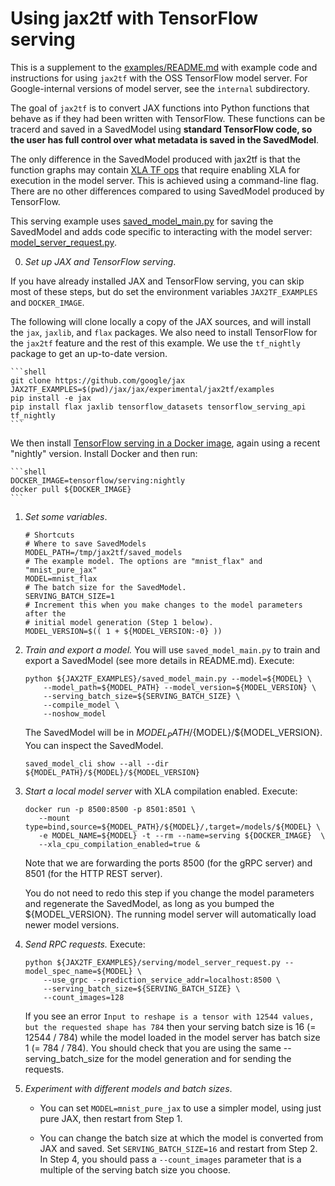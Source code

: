 Using jax2tf with TensorFlow serving
====================================

This is a supplement to the
[examples/README.md](https://g3doc.corp.google.com/third_party/py/jax/experimental/jax2tf/examples/README.md)
with example code and
instructions for using `jax2tf` with the OSS TensorFlow model server.
For Google-internal versions of model server, see the `internal` subdirectory. 

The goal of `jax2tf` is to convert JAX functions
into Python functions that behave as if they had been written with TensorFlow.
These functions can be tracerd and saved in a SavedModel using **standard TensorFlow
code, so the user has full control over what metadata is saved in the
SavedModel**.

The only difference in the SavedModel produced with jax2tf is that the
function graphs may contain
[XLA TF ops](http://g3doc/third_party/py/jax/experimental/jax2tf/README.md#caveats)
that require enabling XLA for execution in the model server. This 
is achieved using a command-line flag. There are no other differences compared
to using SavedModel produced by TensorFlow.  

This serving example uses
[saved_model_main.py](http://google3/third_party/py/jax/experimental/jax2tf/examples/saved_model_main.py)
for saving the SavedModel and adds code specific to interacting with the
model server:
[model_server_request.py](http://google3/third_party/py/jax/experimental/jax2tf/examples/serving/model_server_request.py).

0.  *Set up JAX and TensorFlow serving*. 

If you have already installed JAX and TensorFlow serving, you can skip most of these steps, but do set the 
environment variables `JAX2TF_EXAMPLES` and `DOCKER_IMAGE`.

The following will clone locally a copy of the JAX sources, and will install the `jax`, `jaxlib`, and `flax` packages.
We also need to install TensorFlow for the `jax2tf` feature and the rest of this example.
We use the `tf_nightly` package to get an up-to-date version.

    ```shell
    git clone https://github.com/google/jax
    JAX2TF_EXAMPLES=$(pwd)/jax/jax/experimental/jax2tf/examples
    pip install -e jax
    pip install flax jaxlib tensorflow_datasets tensorflow_serving_api tf_nightly
    ```

We then install [TensorFlow serving in a Docker image](https://www.tensorflow.org/tfx/serving/docker),
again using a recent "nightly" version. Install Docker and then run:

    ```shell
    DOCKER_IMAGE=tensorflow/serving:nightly
    docker pull ${DOCKER_IMAGE}
    ``` 

1.  *Set some variables*.

    ```shell
    # Shortcuts
    # Where to save SavedModels
    MODEL_PATH=/tmp/jax2tf/saved_models
    # The example model. The options are "mnist_flax" and "mnist_pure_jax"
    MODEL=mnist_flax
    # The batch size for the SavedModel.
    SERVING_BATCH_SIZE=1
    # Increment this when you make changes to the model parameters after the
    # initial model generation (Step 1 below).
    MODEL_VERSION=$(( 1 + ${MODEL_VERSION:-0} ))
    ```

2.  *Train and export a model.* You will use `saved_model_main.py` to train
   and export a SavedModel (see more details in README.md). Execute:

    ```shell
    python ${JAX2TF_EXAMPLES}/saved_model_main.py --model=${MODEL} \
        --model_path=${MODEL_PATH} --model_version=${MODEL_VERSION} \
        --serving_batch_size=${SERVING_BATCH_SIZE} \
        --compile_model \
        --noshow_model
    ```

    The SavedModel will be in ${MODEL_PATH}/${MODEL}/${MODEL_VERSION}.
    You can inspect the SavedModel.

    ```shell
    saved_model_cli show --all --dir ${MODEL_PATH}/${MODEL}/${MODEL_VERSION}
    ```

3.  *Start a local model server* with XLA compilation enabled. Execute:

    ```shell
    docker run -p 8500:8500 -p 8501:8501 \
       --mount type=bind,source=${MODEL_PATH}/${MODEL}/,target=/models/${MODEL} \
       -e MODEL_NAME=${MODEL} -t --rm --name=serving ${DOCKER_IMAGE}  \
       --xla_cpu_compilation_enabled=true &
    ```

    Note that we are forwarding the ports 8500 (for the gRPC server) and
    8501 (for the HTTP REST server).
    
    You do not need to redo this step if you change the model parameters and
    regenerate the SavedModel, as long as you bumped the ${MODEL_VERSION}.
    The running model server will automatically load newer model versions.


4.  *Send RPC requests.* Execute:

    ```shell
    python ${JAX2TF_EXAMPLES}/serving/model_server_request.py --model_spec_name=${MODEL} \
        --use_grpc --prediction_service_addr=localhost:8500 \
        --serving_batch_size=${SERVING_BATCH_SIZE} \
        --count_images=128
    ```

    If you see an error `Input to reshape is a tensor with 12544 values, but the requested shape has 784`
    then your serving batch size is 16 (= 12544 / 784) while the model loaded
    in the model server has batch size 1 (= 784 / 784). You should check that
    you are using the same --serving_batch_size for the model generation and
    for sending the requests.

5.  *Experiment with different models and batch sizes*.

    - You can set `MODEL=mnist_pure_jax` to use a simpler model, using just
    pure JAX, then restart from Step 1.

    - You can change the batch size at which the model is converted from JAX
    and saved. Set `SERVING_BATCH_SIZE=16` and restart from Step 2.
    In Step 4, you should pass a `--count_images`
    parameter that is a multiple of the serving batch size you choose.
